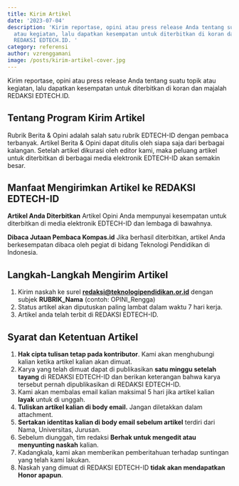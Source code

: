 ```yaml
---
title: Kirim Artikel
date: '2023-07-04'
description: 'Kirim reportase, opini atau press release Anda tentang suatu topik
  atau kegiatan, lalu dapatkan kesempatan untuk diterbitkan di koran dan majalah
  REDAKSI EDTECH.ID. '
category: referensi
author: vzrenggamani
image: /posts/kirim-artikel-cover.jpg
---
```


Kirim reportase, opini atau press release Anda tentang suatu topik atau kegiatan, lalu dapatkan kesempatan untuk diterbitkan di koran dan majalah REDAKSI EDTECH.ID.

## Tentang Program Kirim Artikel

Rubrik Berita & Opini adalah salah satu rubrik EDTECH-ID dengan pembaca terbanyak. Artikel Berita & Opini dapat ditulis oleh siapa saja dari berbagai kalangan. Setelah artikel dikurasi oleh editor kami, maka peluang artikel untuk diterbitkan di berbagai media elektronik EDTECH-ID akan semakin besar.

## Manfaat Mengirimkan Artikel ke REDAKSI EDTECH-ID

**Artikel Anda Diterbitkan**
Artikel Opini Anda mempunyai kesempatan untuk diterbitkan di media elektronik EDTECH-ID dan lembaga di bawahnya.

**Dibaca Jutaan Pembaca Kompas.id**
Jika berhasil diterbitkan, artikel Anda berkesempatan dibaca oleh pegiat di bidang Teknologi Pendidikan di Indonesia.

## Langkah-Langkah Mengirim Artikel

1. Kirim naskah ke surel **redaksi@teknologipendidikan.or.id** dengan subjek **RUBRIK_Nama** (contoh: OPINI_Rengga)
2. Status artikel akan diputuskan paling lambat dalam waktu 7 hari kerja.
3. Artikel anda telah terbit di REDAKSI EDTECH-ID.

## Syarat dan Ketentuan Artikel

1. **Hak cipta tulisan tetap pada kontributor**. Kami akan menghubungi kalian ketika artikel kalian akan dimuat.
2. Karya yang telah dimuat dapat di publikasikan **satu minggu setelah tayang** di REDAKSI EDTECH-ID dan berikan keterangan bahwa karya tersebut pernah dipublikasikan di REDAKSI EDTECH-ID.
3. Kami akan membalas email kalian maksimal 5 hari jika artikel kalian **layak** untuk di unggah.
4. **Tuliskan artikel kalian di body email.** Jangan diletakkan dalam attachment.
5. **Sertakan identitas kalian di body email sebelum artikel** terdiri dari Nama, Universitas, Jurusan.
6. Sebelum diunggah, tim redaksi **Berhak untuk mengedit atau menyunting naskah** kalian.
7. Kadangkala, kami akan memberikan pemberitahuan terhadap suntingan yang telah kami lakukan.
8. Naskah yang dimuat di REDAKSI EDTECH-ID **tidak akan mendapatkan Honor apapun**.
